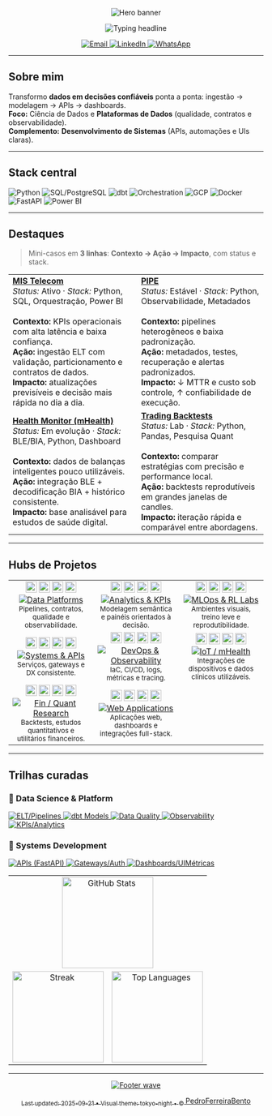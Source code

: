 <!--
README do perfil de @PedroFerreiraBento
Foco: Ciência de Dados (primário) · Desenvolvimento de Sistemas (secundário)
Tema visual: azul ciano sobre fundo escuro, com acentos “tokyo-night”
-->

<!-- ============================= -->
<!-- HERO · Waving capsule banner -->
<!-- ============================= -->
<p align="center">
  <img
    alt="Hero banner"
    src="https://capsule-render.vercel.app/api?type=waving&height=220&color=0:0A0F1C,100:00D1FF&text=Pedro%20Bento&desc=Data%20Scientist%20·%20Software%20Developer&descAlignY=65&fontAlignY=40&fontColor=ffffff"
  />
  
</p>

<!-- ============================= -->
<!-- HEADLINE · typing mais suave -->
<!-- ============================= -->
<p align="center">
  <img
    alt="Typing headline"
    src="https://readme-typing-svg.demolab.com?font=Inter&weight=700&size=22&duration=5000&pause=2000&center=true&vCenter=true&repeat=true&width=1000&color=00D1FF&background=00000000&lines=Plataformas+de+Dados%3A+ingest%C3%A3o%E2%86%92modelagem%E2%86%92APIs%E2%86%92dashboards;M%C3%A9tricas%2C+Observabilidade+e+Contratos+de+Dados;Ci%C3%AAncia+de+Dados+%2B+Desenvolvimento+de+Sistemas%3A+impacto+mensur%C3%A1vel"
  />
</p>

<!-- ============================= -->
<!-- CONTATOS · badges estilizadas -->
<!-- ============================= -->
<p align="center">
  <a href="mailto:pedro.techfinance@gmail.com">
    <img alt="Email" src="https://img.shields.io/badge/Email-pedro.techfinance%40gmail.com-D14836?logo=gmail&logoColor=white&style=for-the-badge">
  </a>
  <a href="https://www.linkedin.com/in/pedro-bento-a98974172/">
    <img alt="LinkedIn" src="https://img.shields.io/badge/LinkedIn-Pedro%20Bento-0A66C2?logo=linkedin&logoColor=white&style=for-the-badge">
  </a>
  <a href="https://wa.me/5519974149650">
    <img alt="WhatsApp" src="https://img.shields.io/badge/WhatsApp-(19)%2097414--9650-25D366?logo=whatsapp&logoColor=white&style=for-the-badge">
  </a>
</p>

---

## Sobre mim
Transformo **dados em decisões confiáveis** ponta a ponta: ingestão → modelagem → APIs → dashboards.  
**Foco:** Ciência de Dados e **Plataformas de Dados** (qualidade, contratos e observabilidade).  
**Complemento:** **Desenvolvimento de Sistemas** (APIs, automações e UIs claras).

---

## Stack central
<p align="left">
  <img alt="Python" src="https://img.shields.io/badge/Python-3776AB?logo=python&logoColor=white">
  <img alt="SQL/PostgreSQL" src="https://img.shields.io/badge/PostgreSQL-4169E1?logo=postgresql&logoColor=white">
  <img alt="dbt" src="https://img.shields.io/badge/dbt-FF694B?logo=dbt&logoColor=white">
  <img alt="Orchestration" src="https://img.shields.io/badge/Orchestration-017CEE?logo=apacheairflow&logoColor=white">
  <img alt="GCP" src="https://img.shields.io/badge/GCP-1A73E8?logo=googlecloud&logoColor=white">
  <img alt="Docker" src="https://img.shields.io/badge/Docker-2496ED?logo=docker&logoColor=white">
  <img alt="FastAPI" src="https://img.shields.io/badge/FastAPI-009688?logo=fastapi&logoColor=white">
  <img alt="Power BI" src="https://img.shields.io/badge/Power%20BI-F2C811?logo=powerbi&logoColor=111">
</p>

---

## Destaques
> Mini-casos em **3 linhas**: **Contexto → Ação → Impacto**, com status e stack.

<table>
  <tr>
    <td>
      <strong><a href="https://github.com/PedroFerreiraBento/MIS">MIS Telecom</a></strong><br/>
      <em>Status:</em> Ativo · <em>Stack:</em> Python, SQL, Orquestração, Power BI<br/><br/>
      <b>Contexto:</b> KPIs operacionais com alta latência e baixa confiança.<br/>
      <b>Ação:</b> ingestão ELT com validação, particionamento e contratos de dados.<br/>
      <b>Impacto:</b> atualizações previsíveis e decisão mais rápida no dia a dia.
    </td>
    <td>
      <strong><a href="https://github.com/PedroFerreiraBento/PIPE">PIPE</a></strong><br/>
      <em>Status:</em> Estável · <em>Stack:</em> Python, Observabilidade, Metadados<br/><br/>
      <b>Contexto:</b> pipelines heterogêneos e baixa padronização.<br/>
      <b>Ação:</b> metadados, testes, recuperação e alertas padronizados.<br/>
      <b>Impacto:</b> ↓ MTTR e custo sob controle, ↑ confiabilidade de execução.
    </td>
  </tr>
  <tr>
    <td>
      <strong><a href="https://github.com/PedroFerreiraBento/health-monitor">Health Monitor (mHealth)</a></strong><br/>
      <em>Status:</em> Em evolução · <em>Stack:</em> BLE/BIA, Python, Dashboard<br/><br/>
      <b>Contexto:</b> dados de balanças inteligentes pouco utilizáveis.<br/>
      <b>Ação:</b> integração BLE + decodificação BIA + histórico consistente.<br/>
      <b>Impacto:</b> base analisável para estudos de saúde digital.
    </td>
    <td>
      <strong><a href="https://github.com/PedroFerreiraBento/algo-trading-backtests">Trading Backtests</a></strong><br/>
      <em>Status:</em> Lab · <em>Stack:</em> Python, Pandas, Pesquisa Quant<br/><br/>
      <b>Contexto:</b> comparar estratégias com precisão e performance local.<br/>
      <b>Ação:</b> backtests reprodutíveis em grandes janelas de candles.<br/>
      <b>Impacto:</b> iteração rápida e comparável entre abordagens.
    </td>
  </tr>
</table>

---

## Hubs de Projetos

<table>
  <tr>
    <!-- DATA PLATFORMS -->
    <td align="center" width="33%">
      <div>
        <img alt="Airflow" title="Apache Airflow" height="22" src="https://cdn.jsdelivr.net/gh/devicons/devicon/icons/apacheairflow/apacheairflow-original.svg"/>
        <img alt="dbt" title="dbt" height="22" src="https://cdn.simpleicons.org/dbt/FF694B"/>
        <img alt="PostgreSQL" title="PostgreSQL" height="22" src="https://cdn.jsdelivr.net/gh/devicons/devicon/icons/postgresql/postgresql-original.svg"/>
        <img alt="Docker" title="Docker" height="22" src="https://cdn.jsdelivr.net/gh/devicons/devicon/icons/docker/docker-original.svg"/>
      </div>
      <a href="https://github.com/PedroFerreiraBento?tab=repositories&q=elt+pipeline+dbt+airflow&sort=updated">
        <img alt="Data Platforms" src="https://img.shields.io/badge/Data%20Platforms-00D1FF?style=for-the-badge&labelColor=0A0F1C&logo=databricks&logoColor=white">
      </a><br/>
      <sub>Pipelines, contratos, qualidade e observabilidade.</sub>
    </td>
    <!-- ANALYTICS & KPIS -->
    <td align="center" width="33%">
      <div>
        <img alt="Power BI" title="Power BI" height="22" src="https://cdn.jsdelivr.net/npm/simple-icons@v11/icons/powerbi.svg"/>
        <img alt="Python" title="Python" height="22" src="https://cdn.jsdelivr.net/gh/devicons/devicon/icons/python/python-original.svg"/>
        <img alt="Pandas" title="Pandas" height="22" src="https://cdn.jsdelivr.net/gh/devicons/devicon/icons/pandas/pandas-original.svg"/>
        <img alt="Jupyter" title="Jupyter" height="22" src="https://cdn.jsdelivr.net/gh/devicons/devicon/icons/jupyter/jupyter-original.svg"/>
      </div>
      <a href="https://github.com/PedroFerreiraBento?tab=repositories&q=analytics+kpi+dashboard&sort=updated">
        <img alt="Analytics & KPIs" src="https://img.shields.io/badge/Analytics%20%26%20KPIs-00B4F0?style=for-the-badge&labelColor=0A0F1C&logo=googleanalytics&logoColor=white">
      </a><br/>
      <sub>Modelagem semântica e painéis orientados à decisão.</sub>
    </td>
    <!-- MLOPS & RL LABS -->
    <td align="center" width="33%">
      <div>
        <img alt="TensorFlow" title="TensorFlow" height="22" src="https://cdn.jsdelivr.net/gh/devicons/devicon/icons/tensorflow/tensorflow-original.svg"/>
        <img alt="PyTorch" title="PyTorch" height="22" src="https://cdn.jsdelivr.net/gh/devicons/devicon/icons/pytorch/pytorch-original.svg"/>
        <img alt="Scikit-learn" title="Scikit-learn" height="22" src="https://cdn.jsdelivr.net/gh/devicons/devicon/icons/scikitlearn/scikitlearn-original.svg"/>
        <img alt="Weights & Biases" title="Weights & Biases" height="22" src="https://raw.githubusercontent.com/simple-icons/simple-icons/develop/icons/weightsandbiases.svg"/>
      </div>
      <a href="https://github.com/PedroFerreiraBento?tab=repositories&q=mlops+rl+experiment+training&sort=updated">
        <img alt="MLOps & RL Labs" src="https://img.shields.io/badge/MLOps%20%26%20RL%20Labs-0098E0?style=for-the-badge&labelColor=0A0F1C&logo=tensorflow&logoColor=white">
      </a><br/>
      <sub>Ambientes visuais, treino leve e reprodutibilidade.</sub>
    </td>
  </tr>
  <tr>
    <!-- SYSTEMS & APIs -->
    <td align="center" width="33%">
      <div>
        <img alt="FastAPI" title="FastAPI" height="22" src="https://cdn.jsdelivr.net/gh/devicons/devicon/icons/fastapi/fastapi-original.svg"/>
        <img alt="Python" title="Python" height="22" src="https://cdn.jsdelivr.net/gh/devicons/devicon/icons/python/python-original.svg"/>
        <img alt="NGINX" title="NGINX" height="22" src="https://cdn.jsdelivr.net/gh/devicons/devicon/icons/nginx/nginx-original.svg"/>
        <img alt="PostgreSQL" title="PostgreSQL" height="22" src="https://cdn.jsdelivr.net/gh/devicons/devicon/icons/postgresql/postgresql-original.svg"/>
      </div>
      <a href="https://github.com/PedroFerreiraBento?tab=repositories&q=fastapi+api+gateway+auth&sort=updated">
        <img alt="Systems & APIs" src="https://img.shields.io/badge/Systems%20%26%20APIs-0080D0?style=for-the-badge&labelColor=0A0F1C&logo=fastapi&logoColor=white">
      </a><br/>
      <sub>Serviços, gateways e DX consistente.</sub>
    </td>
    <!-- DEVOPS & OBSERVABILITY -->
    <td align="center" width="33%">
      <div>
        <img alt="Terraform" title="Terraform" height="22" src="https://cdn.jsdelivr.net/gh/devicons/devicon/icons/terraform/terraform-original.svg"/>
        <img alt="Docker" title="Docker" height="22" src="https://cdn.jsdelivr.net/gh/devicons/devicon/icons/docker/docker-original.svg"/>
        <img alt="Grafana" title="Grafana" height="22" src="https://cdn.jsdelivr.net/gh/devicons/devicon/icons/grafana/grafana-original.svg"/>
        <img alt="Prometheus" title="Prometheus" height="22" src="https://cdn.jsdelivr.net/gh/devicons/devicon/icons/prometheus/prometheus-original.svg"/>
      </div>
      <a href="https://github.com/PedroFerreiraBento?tab=repositories&q=terraform+docker+observability+grafana+prometheus&sort=updated">
        <img alt="DevOps & Observability" src="https://img.shields.io/badge/DevOps%20%26%20Observability-0068C0?style=for-the-badge&labelColor=0A0F1C&logo=grafana&logoColor=white">
      </a><br/>
      <sub>IaC, CI/CD, logs, métricas e tracing.</sub>
    </td>
    <!-- IoT / mHEALTH -->
    <td align="center" width="33%">
      <div>
        <img alt="Bluetooth" title="Bluetooth (BLE)" height="22" src="https://raw.githubusercontent.com/simple-icons/simple-icons/develop/icons/bluetooth.svg"/>
        <img alt="Python" title="Python" height="22" src="https://cdn.jsdelivr.net/gh/devicons/devicon/icons/python/python-original.svg"/>
        <img alt="FastAPI" title="FastAPI" height="22" src="https://cdn.jsdelivr.net/gh/devicons/devicon/icons/fastapi/fastapi-original.svg"/>
        <img alt="Grafana" title="Grafana" height="22" src="https://cdn.jsdelivr.net/gh/devicons/devicon/icons/grafana/grafana-original.svg"/>
      </div>
      <a href="https://github.com/PedroFerreiraBento?tab=repositories&q=ble+bia+health+monitor&sort=updated">
        <img alt="IoT / mHealth" src="https://img.shields.io/badge/IoT%20%2F%20mHealth-0050B0?style=for-the-badge&labelColor=0A0F1C&logo=bluetooth&logoColor=white">
      </a><br/>
      <sub>Integrações de dispositivos e dados clínicos utilizáveis.</sub>
    </td>
  </tr>
  <tr>
    <!-- FIN / QUANT RESEARCH -->
    <td align="center" width="33%">
      <div>
        <img alt="Pandas" title="Pandas" height="22" src="https://cdn.jsdelivr.net/gh/devicons/devicon/icons/pandas/pandas-original.svg"/>
        <img alt="NumPy" title="NumPy" height="22" src="https://cdn.jsdelivr.net/gh/devicons/devicon/icons/numpy/numpy-original.svg"/>
        <img alt="Jupyter" title="Jupyter" height="22" src="https://cdn.jsdelivr.net/gh/devicons/devicon/icons/jupyter/jupyter-original.svg"/>
        <img alt="QuantConnect" title="QuantConnect (ícone SI)" height="22" src="https://raw.githubusercontent.com/simple-icons/simple-icons/develop/icons/quantconnect.svg"/>
      </div>
      <a href="https://github.com/PedroFerreiraBento?tab=repositories&q=backtest+quant+trading+finance&sort=updated">
        <img alt="Fin / Quant Research" src="https://img.shields.io/badge/Fin%20%2F%20Quant%20Research-0048A0?style=for-the-badge&labelColor=0A0F1C&logo=quantconnect&logoColor=white">
      </a><br/>
      <sub>Backtests, estudos quantitativos e utilitários financeiros.</sub>
    </td>
    <!-- WEB APPLICATIONS -->
    <td align="center" width="33%">
      <div>
        <img alt="Django" title="Django" height="22" src="https://cdn.jsdelivr.net/gh/devicons/devicon/icons/django/django-plain.svg"/>
        <img alt="React" title="React" height="22" src="https://cdn.jsdelivr.net/gh/devicons/devicon/icons/react/react-original.svg"/>
        <img alt="JavaScript" title="JavaScript" height="22" src="https://cdn.jsdelivr.net/gh/devicons/devicon/icons/javascript/javascript-original.svg"/>
        <img alt="HTML5" title="HTML5" height="22" src="https://cdn.jsdelivr.net/gh/devicons/devicon/icons/html5/html5-original.svg"/>
      </div>
      <a href="https://github.com/PedroFerreiraBento?tab=repositories&q=web+dashboard+frontend+backend&sort=updated">
        <img alt="Web Applications" src="https://img.shields.io/badge/Web%20Applications-0A3C6E?style=for-the-badge&labelColor=0A0F1C&logo=react&logoColor=white">
      </a><br/>
      <sub>Aplicações web, dashboards e integrações full-stack.</sub>
    </td>
    <!-- preenchimento para manter a grade alinhada -->
    <td align="center" width="33%">
      <div>&nbsp;</div>
    </td>
  </tr>
</table>

---

## Trilhas curadas

### 🔷 Data Science & Platform
<p>
  <a href="https://github.com/PedroFerreiraBento?tab=repositories&q=elt+pipeline&sort=updated">
    <img alt="ELT/Pipelines" src="https://img.shields.io/badge/ELT%2FPipelines-0A0F1C?style=for-the-badge&labelColor=00D1FF&logo=apacheairflow&logoColor=0A0F1C">
  </a>
  <a href="https://github.com/PedroFerreiraBento?tab=repositories&q=dbt&sort=updated">
    <img alt="dbt Models" src="https://img.shields.io/badge/dbt%20Models-0A0F1C?style=for-the-badge&labelColor=00D1FF&logo=dbt&logoColor=0A0F1C">
  </a>
  <a href="https://github.com/PedroFerreiraBento?tab=repositories&q=data+quality+contracts&sort=updated">
    <img alt="Data Quality" src="https://img.shields.io/badge/Data%20Quality-0A0F1C?style=for-the-badge&labelColor=00D1FF&logo=testinglibrary&logoColor=0A0F1C">
  </a>
  <a href="https://github.com/PedroFerreiraBento?tab=repositories&q=observability+metrics&sort=updated">
    <img alt="Observability" src="https://img.shields.io/badge/Observability-0A0F1C?style=for-the-badge&labelColor=00D1FF&logo=grafana&logoColor=0A0F1C">
  </a>
  <a href="https://github.com/PedroFerreiraBento?tab=repositories&q=kpis+telecom&sort=updated">
    <img alt="KPIs/Analytics" src="https://img.shields.io/badge/KPIs%2FAnalytics-0A0F1C?style=for-the-badge&labelColor=00D1FF&logo=powerbi&logoColor=0A0F1C">
  </a>
</p>

### 🔷 Systems Development
<p>
  <a href="https://github.com/PedroFerreiraBento?tab=repositories&q=fastapi&sort=updated">
    <img alt="APIs (FastAPI)" src="https://img.shields.io/badge/APIs%20(FastAPI)-0A0F1C?style=for-the-badge&labelColor=00D1FF&logo=fastapi&logoColor=0A0F1C">
  </a>
  <a href="https://github.com/PedroFerreiraBento?tab=repositories&q=gateway+auth&sort=updated">
    <img alt="Gateways/Auth" src="https://img.shields.io/badge/Gateways%2FAuth-0A0F1C?style=for-the-badge&labelColor=00D1FF&logo=auth0&logoColor=0A0F1C">
  </a>
  <a href="https://github.com/PedroFerreiraBento?tab=repositories&q=dashboard&sort=updated">
    <img alt="Dashboards/UI" src="https://img.shields.io/badge/Dashboards%2FUI

---

## Métricas

<table>
  <tr>
    <td colspan="2" align="center">
      <!-- Stats amplo (linha inteira) -->
      <img
        alt="GitHub Stats"
        height="180"
        src="https://github-readme-stats.vercel.app/api?username=PedroFerreiraBento&show_icons=true&include_all_commits=true&count_private=true&hide_title=true&theme=tokyonight&hide_border=true&card_width=800"
      />
    </td>
  </tr>
  <tr>
    <td align="center">
      <!-- Streak à esquerda -->
      <img
        alt="Streak"
        height="180"
        src="https://github-readme-streak-stats.herokuapp.com?user=PedroFerreiraBento&theme=tokyonight&hide_border=true&date_format=j%20M%5B%20Y%5D"
      />
    </td>
    <td align="center">
      <!-- Linguagens à direita, mais denso e largo -->
      <img
        alt="Top Languages"
        height="180"
        src="https://github-readme-stats.vercel.app/api/top-langs/?username=PedroFerreiraBento&layout=compact&langs_count=10&theme=tokyonight&hide_border=true&card_width=420"
      />
    </td>
  </tr>
</table>

---

<!--
## Conteúdo
- **[Título do Artigo/Post]** — por que ler em 1 linha (YYYY)  
- **[Título da Palestra/Podcast]** — principal insight em 1 linha (YYYY)  
- **[Case/Tutorial]** — o que resolve e para quem (YYYY)

---

-->

<!-- ============================= -->
<!-- RODAPÉ · wave + last updated -->
<!-- ============================= -->
<p align="center">
  <img
    alt="Footer wave"
    src="https://capsule-render.vercel.app/api?type=waving&section=footer&height=140&color=0:0A0F1C,100:00D1FF"
  />
</p>

<p align="center">
  <sub>Last updated: 2025-09-21 • Visual theme: tokyo-night • © <a href="https://github.com/PedroFerreiraBento">PedroFerreiraBento</a></sub>
</p>
